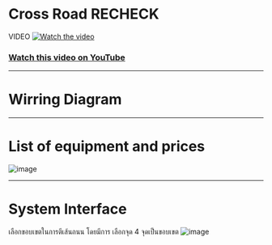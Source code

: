 # Cross Road RECHECK
VIDEO
[![Watch the video](https://img.youtube.com/vi/nek8qwRLXHk/maxresdefault.jpg)](https://youtu.be/nek8qwRLXHk)

### [Watch this video on YouTube](https://youtu.be/nek8qwRLXHk)

-------------------------------------------------------------------------------------------------------------------------

# Wirring Diagram

-------------------------------------------------------------------------------------------------------------------------
# List of equipment and prices
![image](https://github.com/user-attachments/assets/0bb53645-0714-4387-8e82-4bdb34c103a3)

-------------------------------------------------------------------------------------------------------------------------
# System Interface
เลือกขอบเขตในการตีเส้นถนน โดยมีการ เลือกจุด 4 จุดเป็นขอบเขต
![image](https://github.com/user-attachments/assets/b843ec7f-f2bb-47fb-b5d4-d5ce580a22cc)



